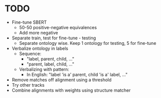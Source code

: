 # TODO

- Fine-tune SBERT
  - 50-50 positive-negative equivalences
  - Add more negative
- Separate train, test for fine-tune - testing
  - Separate ontology wise. Keep 1 ontology for testing, 5 for fine-tune
- Verbalize ontology in labels
  - Sequence:
    - "label, parent, child, ..."
    - "parent, label, child, ..."
  - Verbalizing with pattern:
    - In English: "label 'is a' parent, child 'is a' label, ..."
- Remove matches off alignment using a threshold
- Try other tracks
- Combine alignments with weights using structure matcher
